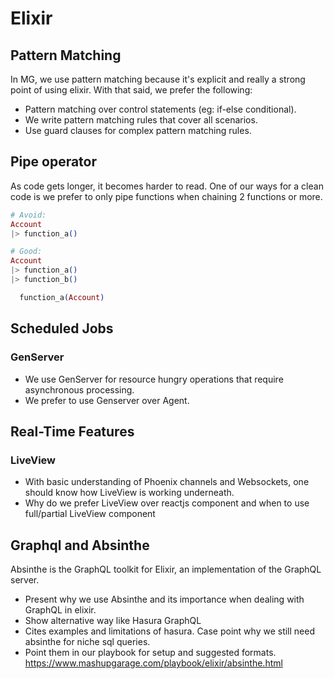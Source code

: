 # Elixir

## Pattern Matching
In MG, we use pattern matching because it's explicit and really a strong point of using elixir. With that said, we prefer the following:
- Pattern matching over control statements (eg: if-else conditional).
- We write pattern matching rules that cover all scenarios.
- Use guard clauses for complex pattern matching rules.

## Pipe operator
As code gets longer, it becomes harder to read. One of our ways for a clean code is we prefer to only pipe functions when chaining 2 functions or more.

```elixir
# Avoid:
Account
|> function_a()

# Good:
Account
|> function_a()
|> function_b()

  function_a(Account)
```

## Scheduled Jobs

### GenServer
- We use GenServer for resource hungry operations that require asynchronous processing.
- We prefer to use Genserver over Agent.

## Real-Time Features

### LiveView
- With basic understanding of Phoenix channels and Websockets, one should know how LiveView is working underneath.
- Why do we prefer LiveView over reactjs component and when to use full/partial LiveView component

## Graphql and Absinthe
Absinthe is the GraphQL toolkit for Elixir, an implementation of the GraphQL server.
- Present why we use Absinthe and its importance when dealing with GraphQL in elixir.
- Show alternative way like Hasura GraphQL
- Cites examples and limitations of hasura. Case point why we still need absinthe for niche sql queries.
- Point them in our playbook for setup and suggested formats. https://www.mashupgarage.com/playbook/elixir/absinthe.html

